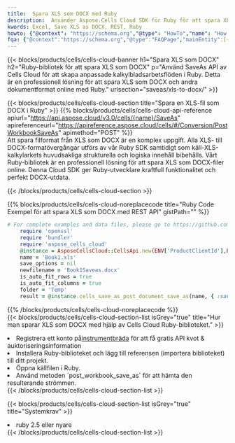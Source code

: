 ```yaml
---
title:  Spara XLS som DOCX med Ruby
description:  Använder Aspose.Cells Cloud SDK för Ruby för att spara XLS-formatfil som DOCX-formatfil.
kwords: Excel, Save XLS as DOCX, REST, Ruby
howto: {"@context": "https://schema.org","@type": "HowTo","name": "How to save XLS as DOCX using the Cells Cloud Ruby library.","description": "How to save XLS as DOCX using the Cells Cloud Ruby library.","image": {"@type": "ImageObject"},"url": "/ruby/saveas/xls-to-docx/","step": [{ "@type": "HowToStep","name": "How to save XLS as DOCX using the Cells Cloud Ruby library. step 1", "image": {"@type": "ImageObject",},"url": "/ruby/saveas/xls-to-docx/","text": "Register an account at <a href='https://dashboard.aspose.cloud/'>Dashboard</a> to get free API quota & authorization details",},{ "@type": "HowToStep","name": "How to save XLS as DOCX using the Cells Cloud Ruby library. step 1", "image": {"@type": "ImageObject",},"url": "/ruby/saveas/xls-to-docx/","text": "Install Ruby library and add the reference (import the library) to your project.",},{ "@type": "HowToStep","name": "How to save XLS as DOCX using the Cells Cloud Ruby library. step 1", "image": {"@type": "ImageObject",},"url": "/ruby/saveas/xls-to-docx/","text": "Open the source file in Ruby.",},{ "@type": "HowToStep","name": "How to save XLS as DOCX using the Cells Cloud Ruby library. step 1", "image": {"@type": "ImageObject",},"url": "/ruby/saveas/xls-to-docx/","text": "Use the `post_workbook_save_as` method to retrieve the resulting stream.",}, ],"supply": {"@type": "HowToSupply","name": "document"},"tool": [{"@type": "HowToTool","name": "RubyMine, Visual Studio Code, Aptana Studio, NetBeans"},{"@type": "HowToTool","name": "Aspose Cells"}],"totalTime": "PT6M"}
fqa: {"@context":"https://schema.org","@type":"FAQPage","mainEntity":[{"@type":"Question","name":"Why save file as other formats file in C# using REST API?","acceptedAnswer":{"@type":"Answer","text":"Documents are encoded in many ways, and some files may be incompatible with the software you use. To open and read such files, just save them as appropriate file formats.<br/><ol><li>Install .NET SDK and add the reference (import the library) to your project.</li><li>Open the source file in C# using REST API.</li><li>Call the PostWorkbookSaveAsRequest() method, passing an output filename with required extension.</li><li>Get the result of save as a separate file.</li></ol>"}},{"@type":"Question","name":"What file formats can I save as with your C# library?","acceptedAnswer":{"@type":"Answer","text":"We support a variety of file formats for conversion using .NET library, including XLSX, Excel, xls , PDF, CSV, HTML, Markdown, XML, PNG, JPG, TIFF, Json, TXT and many more."}},{"@type":"Question","name":"What is the maximum allowed file size for conversion using this .NET library?","acceptedAnswer":{"@type":"Answer","text":"There are no file size limits for format conversions using .NET library."}}]}
---
```

{{< blocks/products/cells/cells-cloud-banner h1="Spara XLS som DOCX" h2="Ruby-bibliotek för att spara XLS som DOCX" p="Använd SaveAs API av Cells Cloud för att skapa anpassade kalkylbladsarbetsflöden i Ruby. Detta är en professionell lösning för att spara XLS som DOCX och andra dokumentformat online med Ruby." urlsection="saveas/xls-to-docx/" >}}

{{< blocks/products/cells/cells-cloud-section title="Spara en XLS-fil som DOCX i Ruby" >}}
{{% blocks/products/cells/cells-cloud-api-reference apiurl="https://api.aspose.cloud/v3.0/cells/{name}/SaveAs" apireferenceurl="https://apireference.aspose.cloud/cells/#/Conversion/PostWorkbookSaveAs" apimethod="POST" %}}
<br/>
Att spara filformat från XLS som DOCX är en komplex uppgift. Alla XLS- till DOCX-formatövergångar utförs av vår Ruby SDK samtidigt som käll-XLS-kalkylarkets huvudsakliga strukturella och logiska innehåll bibehålls. Vårt Ruby-bibliotek är en professionell lösning för att spara XLS som DOCX-filer online. Denna Cloud SDK ger Ruby-utvecklare kraftfull funktionalitet och perfekt DOCX-utdata.

{{< /blocks/products/cells/cells-cloud-section >}}

{{% blocks/products/cells/cells-cloud-noreplacecode title="Ruby Code Exempel för att spara XLS som DOCX med REST API" gistPath="" %}}
  
```ruby
# For complete examples and data files, please go to https://github.com/aspose-cells-cloud/aspose-cells-cloud-ruby/
    require 'openssl'
    require 'bundler'
    require 'aspose_cells_cloud'
    @instance = AsposeCellsCloud::CellsApi.new(ENV['ProductClientId'],ENV['ProductClientSecret'])
    name = 'Book1.xls'
    save_options = nil
    newfilename = 'Book1Saveas.docx'
    is_auto_fit_rows = true
    is_auto_fit_columns = true
    folder = 'Temp'
    result = @instance.cells_save_as_post_document_save_as(name, { :save_options=>save_options, :newfilename=>(folder+"/"+newfilename), :is_auto_fit_rows=>is_auto_fit_rows, :is_auto_fit_columns=>is_auto_fit_columns, :folder=>folder})
```
  
{{% /blocks/products/cells/cells-cloud-noreplacecode %}}
<br/>
{{< blocks/products/cells/cells-cloud-section-list isGrey="true" title="Hur man sparar XLS som DOCX med hjälp av Cells Cloud Ruby-biblioteket." >}}
<li> Registrera ett konto på<a href="https://dashboard.aspose.cloud/">instrumentbräda</a> för att få gratis API kvot & auktoriseringsinformation</li>
<li>Installera Ruby-biblioteket och lägg till referensen (importera biblioteket) till ditt projekt.</li>
<li>Öppna källfilen i Ruby.</li>
<li>Använd metoden `post_workbook_save_as` för att hämta den resulterande strömmen.</li>
{{< /blocks/products/cells/cells-cloud-section-list >}}

{{< blocks/products/cells/cells-cloud-section-list isGrey="true" title="Systemkrav" >}}
<li>ruby 2.5 eller nyare</li>
{{< /blocks/products/cells/cells-cloud-section-list >}}
